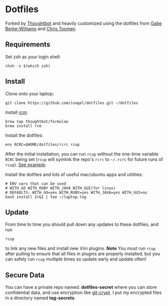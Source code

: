 Dotfiles
========

Forked by [Thoughtbot](https://github.com/thoughtbot/dotfiles) and heavily
customized using the dotfiles from [Gabe Berke-Williams](https://github.com/gabebw/dotfiles)
and [Chris Toomey](https://github.com/christoomey/dotfiles).

Requirements
------------

Set zsh as your login shell:

    chsh -s $(which zsh)

Install
-------

Clone onto your laptop:

    git clone https://github.com/ioagel/dotfiles.git ~/dotfiles

Install [rcm](https://github.com/thoughtbot/rcm):

    brew tap thoughtbot/formulae
    brew install rcm

Install the dotfiles:

    env RCRC=$HOME/dotfiles/rcrc rcup

After the initial installation, you can run `rcup` without the one-time variable
`RCRC` being set (`rcup` will symlink the repo's `rcrc` to `~/.rcrc` for future
runs of `rcup`). [See example](https://github.com/thoughtbot/dotfiles/blob/master/rcrc).

Install the dotfiles and lots of useful mac/ubuntu apps and utilities:

    # ENV vars that can be used
    # WITH_GO WITH_RUBY WITH_JAVA WITH_GUI(for linux)
    # DEFAULTS: WITH_GO=yes WITH_RUBY=yes WITH_JAVA=yes WITH_GUI=no
    bash install 2>&1 | tee ~/laptop.log


Update
------

From time to time you should pull down any updates to these dotfiles, and run

    rcup

to link any new files and install new Vim plugins. **Note** You _must_ run
`rcup` after pulling to ensure that all files in plugins are properly installed,
but you can safely run `rcup` multiple times so update early and update often!

Secure Data
-----------

You can have a private repo named: **dotfiles-secret** where you can store
confidential data, and use encryption like [git-crypt](https://github.com/AGWA/git-crypt).
I put my encrypted files in a directory named **tag-secrets**.
